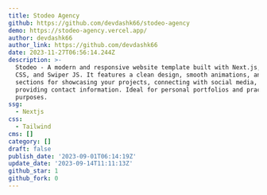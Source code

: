 ```yaml
---
title: Stodeo Agency
github: https://github.com/devdashk66/stodeo-agency
demo: https://stodeo-agency.vercel.app/
author: devdashk66
author_link: https://github.com/devdashk66
date: 2023-11-27T06:56:14.244Z
description: >-
  Stodeo - A modern and responsive website template built with Next.js, Tailwind
  CSS, and Swiper JS. It features a clean design, smooth animations, and various
  sections for showcasing your projects, connecting with social media, and
  providing contact information. Ideal for personal portfolios and practice
  purposes.
ssg:
  - Nextjs
css:
  - Tailwind
cms: []
category: []
draft: false
publish_date: '2023-09-01T06:14:19Z'
update_date: '2023-09-14T11:11:13Z'
github_star: 1
github_fork: 0
---
```

